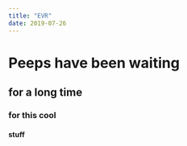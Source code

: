 ```yaml
---
title: "EVR"
date: 2019-07-26
---
```


# Peeps have been waiting
## for a long time
### for this cool
#### stuff
